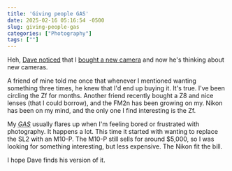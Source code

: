 ```yaml
---
title: 'Giving people GAS'
date: 2025-02-16 05:16:54 -0500
slug: giving-people-gas
categories: ["Photography"]
tags: [""]
---
```


Heh, [Dave noticed](https://nice-marmot.net/Archives/2025/February_2025.html#note_2752) that I [bought a new camera](https://baty.net/posts/2025/02/the-nikon-zf/) and now he's thinking about new cameras.

<!--more-->

A friend of mine told me once that whenever I mentioned wanting something three times, he knew that I'd end up buying it. It's true. I've been circling the Zf for months. Another friend recently bought a Z8 and nice lenses (that I could borrow), and the FM2n has been growing on my. Nikon has been on my mind, and the only one I find interesting is the Zf.

My <dfn><abbr title="Gear Acquisition Syndrome">GAS</abbr></dfn> usually flares up when I'm feeling bored or frustrated with photography. It happens a lot. This time it started with wanting to replace the SL2 with an M10-P. The M10-P still sells for around $5,000, so I was looking for something interesting, but less expensive. The Nikon fit the bill.

I hope Dave finds his version of it.

